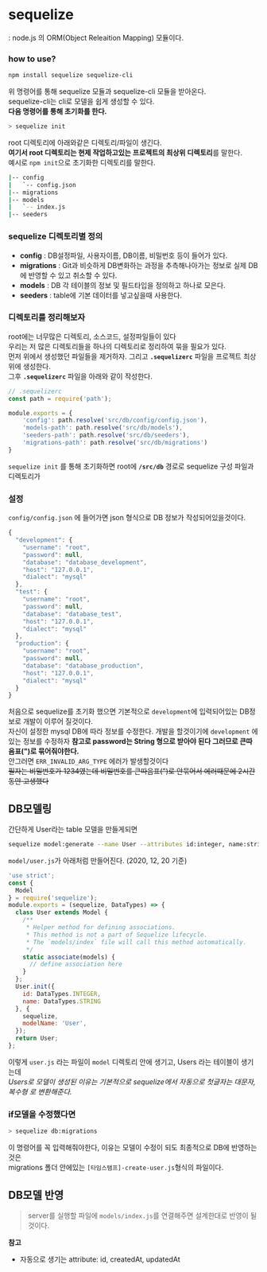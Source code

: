 # sequelize
: node.js 의 ORM(Object Releaition Mapping) 모듈이다.  

### how to use?
```bash
npm install sequelize sequelize-cli
```
위 명령어를 통해 sequelize 모듈과 sequelize-cli 모듈을 받아온다.  
sequelize-cli는 cli로 모델을 쉽게 생성할 수 있다.  
**다음 명령어를 통해 초기화를 한다.**
```bash
> sequelize init
```
 root 디렉토리에 아래와같은 디렉토리/파일이 생긴다.  
**여기서 root 디렉토리는 현제 작업하고있는 프로젝트의 최상위 디렉토리**를 말한다.  
예시로 <code>npm init</code>으로 초기화한 디렉토리를 말한다.
```bash
|-- config
|   `-- config.json
|-- migrations     
|-- models
|   `-- index.js   
|-- seeders        
```
### sequelize 디렉토리별 정의
- **config** : DB설정파일, 사용자이름, DB이름, 비밀번호 등이 들어가 있다.
- **migrations** : Git과 비슷하게 DB변화하는 과정을 추측해나아가는 정보로 실제 DB에 반영할 수 있고 취소할 수 있다.
- **models** : DB 각 테이블의 정보 및 필드타입을 정의하고 하나로 모은다.
- **seeders** : table에 기본 데이터를 넣고싶을때 사용한다.
### 디렉토리를 정리해보자
root에는 너무많은 디렉토리, 소스코드, 설정파일들이 있다   
우리는 저 많은 디렉토리들을 하나의 디렉토리로 정리하여 묶을 필요가 있다.  
먼저 위에서 생성했던 파일들을 제거하자. 그리고 **`.sequelizerc`** 파일을 프로젝트 최상위에 생성한다.  
그후 **`.sequelizerc`** 파일을 아래와 같이 작성한다.  
```JavaScript
// .sequelizerc
const path = require('path');

module.exports = {
    'config': path.resolve('src/db/config/config.json'),
    'models-path': path.resolve('src/db/models'),
    'seeders-path': path.resolve('src/db/seeders'),
    'migrations-path': path.resolve('src/db/migrations')
}
``` 
`sequelize init` 를 통해 초기화하면 root에 **`/src/db`** 경로로 sequelize 구성 파일과 디렉토리가
### 설정
`config/config.json` 에 들어가면 json 형식으로 DB 정보가 작성되어있을것이다. 
```JavaScript
{
  "development": {
    "username": "root",
    "password": null,
    "database": "database_development",
    "host": "127.0.0.1",
    "dialect": "mysql"
  },
  "test": {
    "username": "root",
    "password": null,
    "database": "database_test",
    "host": "127.0.0.1",
    "dialect": "mysql"
  },
  "production": {
    "username": "root",
    "password": null,
    "database": "database_production",
    "host": "127.0.0.1",
    "dialect": "mysql"
  }
}
```
처음으로 sequelize를 초기화 했으면 기본적으로 `development`에 입력되어있는 DB정보로 개발이 이루어 질것이다.  
자신이 설정한 mysql DB에 따라 정보를 수정한다. 개발을 할것이기에 <code>development</code> 에 있는 정보를 수정하자
**참고로 password는 String 형으로 받아야 된다 그러므로 큰따음표(")로 묶어줘야한다.**  
안그러면 <code>ERR_INVALID_ARG_TYPE</code> 에러가 발생할것이다  
~~필자는 비밀번호가 1234였는데 비밀번호를 큰따음표(")로 안묶어서 에러때문에 2시간동안 고생했다~~  

## DB모델링
간단하게 User라는 table 모델을 만들게되면
```bash
sequelize model:generate --name User --attributes id:integer, name:string
```
`model/user.js`가 아래처럼 만들어진다. (2020, 12, 20 기준)
```javascript
'use strict';
const {
  Model
} = require('sequelize');
module.exports = (sequelize, DataTypes) => {
  class User extends Model {
    /**
     * Helper method for defining associations.
     * This method is not a part of Sequelize lifecycle.
     * The `models/index` file will call this method automatically.
     */
    static associate(models) {
      // define association here
    }
  };
  User.init({
    id: DataTypes.INTEGER,
    name: DataTypes.STRING
  }, {
    sequelize,
    modelName: 'User',
  });
  return User;
};
```
이렇게 <code>user.js</code> 라는 파일이 <code>model</code> 디렉토리 안에 생기고, Users 라는 테이블이 생기는데  
*Users로 모델이 생성된 이유는 기본적으로 sequelize에서 자동으로 첫글자는 대문자, 복수형 로 변환해준다.*   

### if모델을 수정했다면
```bash
> sequelize db:migrations
```
이 명령어를 꼭 입력해줘야한다, 이유는 모델이 수정이 되도 최종적으로 DB에 반영하는것은  
migrations 폴더 안에있는 `[타임스탬프]-create-user.js`형식의 파일이다.


## DB모델 반영
>server를 실행할 파일에 `models/index.js`를 연결해주면 설계한대로 반영이 될것이다.  

**참고**
- 자동으로 생기는 attribute: id, createdAt, updatedAt